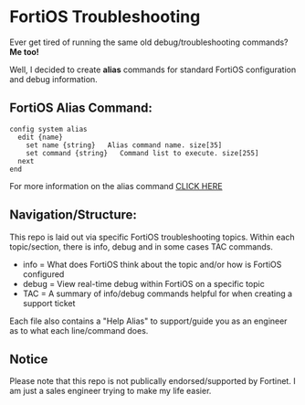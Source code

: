 # FortiOS Troubleshooting

Ever get tired of running the same old debug/troubleshooting commands? **Me too!**

Well, I decided to create **alias** commands for standard FortiOS configuration and debug information. 

## FortiOS Alias Command:
```
config system alias
  edit {name}
    set name {string}   Alias command name. size[35]
    set command {string}   Command list to execute. size[255]
  next
end
```
For more information on the alias command [CLICK HERE](https://docs.fortinet.com/document/fortigate/6.0.5/cli-reference/991461/system-alias)

## Navigation/Structure:

This repo is laid out via specific FortiOS troubleshooting topics. Within each topic/section, there is info, debug and in some cases TAC commands.

- info = What does FortiOS think about the topic and/or how is FortiOS configured
- debug = View real-time debug within FortiOS on a specific topic
- TAC = A summary of info/debug commands helpful for when creating a support ticket

Each file also contains a "Help Alias" to support/guide you as an engineer as to what each line/command does.

## Notice

Please note that this repo is not publically endorsed/supported by Fortinet. I am just a sales engineer trying to make my life easier.
